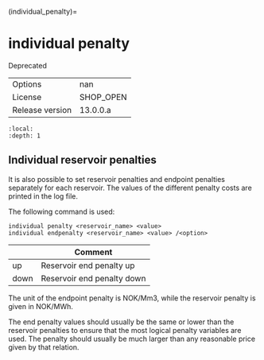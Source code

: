 (individual_penalty)=
# individual penalty
Deprecated

|   |   |
|---|---|
|Options|nan|
|License|SHOP_OPEN|
|Release version|13.0.0.a|

```{contents}
:local:
:depth: 1
```

## Individual reservoir penalties
It is also possible to set reservoir penalties and endpoint penalties separately for each reservoir. The values of the different penalty costs are printed in the log file.

The following command is used:
```
individual penalty <reservoir_name> <value>
individual endpenalty <reservoir_name> <value> /<option>
```

|<option>|Comment|
|---|---|
|up|Reservoir end penalty up|
|down|Reservoir end penalty down|

The unit of the endpoint penalty is NOK/Mm3, while the reservoir penalty is given in NOK/MWh.

The end penalty values should usually be the same or lower than the reservoir penalties to ensure that the most logical penalty variables are used. The penalty should usually be much larger than any reasonable price given by that relation.



